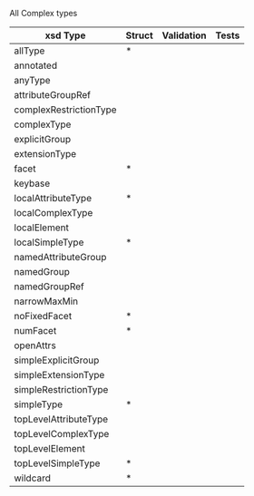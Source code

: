 All Complex types

| xsd Type | Struct | Validation | Tests |
| -------- | ------ | ---------- | ----- |
|allType| * |
|annotated
|anyType
|attributeGroupRef
|complexRestrictionType
|complexType
|explicitGroup
|extensionType
|facet| * |
|keybase
|localAttributeType| * |
|localComplexType
|localElement
|localSimpleType| * |
|namedAttributeGroup
|namedGroup
|namedGroupRef
|narrowMaxMin
|noFixedFacet| * |
|numFacet| * |
|openAttrs
|simpleExplicitGroup
|simpleExtensionType
|simpleRestrictionType
|simpleType| * |
|topLevelAttributeType
|topLevelComplexType
|topLevelElement
|topLevelSimpleType| * |
|wildcard| * |
